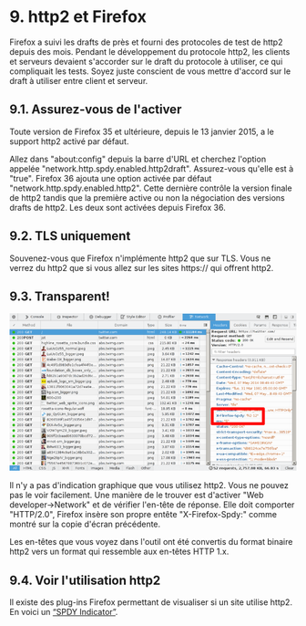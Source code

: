 # 9. http2 et Firefox

Firefox a suivi les drafts de près et fourni des protocoles de test de http2 depuis des mois. Pendant le développement du protocole http2, les clients et serveurs devaient s'accorder sur le draft du protocole à utiliser, ce qui compliquait les tests. Soyez juste conscient de vous mettre d'accord sur le draft à utiliser entre client et serveur.

## 9.1. Assurez-vous de l'activer

Toute version de Firefox 35 et ultérieure, depuis le 13 janvier 2015, a le support http2 activé par défaut.

Allez dans "about:config" depuis la barre d'URL et cherchez l'option appelée "network.http.spdy.enabled.http2draft". Assurez-vous qu'elle est à "true". Firefox 36 ajouta une option activée par défaut "network.http.spdy.enabled.http2". Cette dernière contrôle la version finale de http2 tandis que la première active ou non la négociation des versions drafts de http2. Les deux sont activées depuis Firefox 36.

## 9.2. TLS uniquement

Souvenez-vous que Firefox n'implémente http2 que sur TLS. Vous ne verrez du http2 que si vous allez sur les sites https:// qui offrent http2.

## 9.3. Transparent!

![ Copie d&apos;&#xE9;cran montrant que Firefox utilise http2 draft-12](https://raw.githubusercontent.com/bagder/http2-explained/master/images/firefox-screenshot.png)

Il n'y a pas d'indication graphique que vous utilisez http2. Vous ne pouvez pas le voir facilement. Une manière de le trouver est d'activer "Web developer-&gt;Network" et de vérifier l'en-tête de réponse. Elle doit comporter "HTTP/2.0", Firefox insère son propre entête "X-Firefox-Spdy:" comme montré sur la copie d'écran précédente.

Les en-têtes que vous voyez dans l'outil ont été convertis du format binaire http2 vers un format qui ressemble aux en-têtes HTTP 1.x.

## 9.4. Voir l'utilisation http2

Il existe des plug-ins Firefox permettant de visualiser si un site utilise http2. En voici un [“SPDY Indicator”](https://addons.mozilla.org/en-US/firefox/addon/http2-indicator/).


